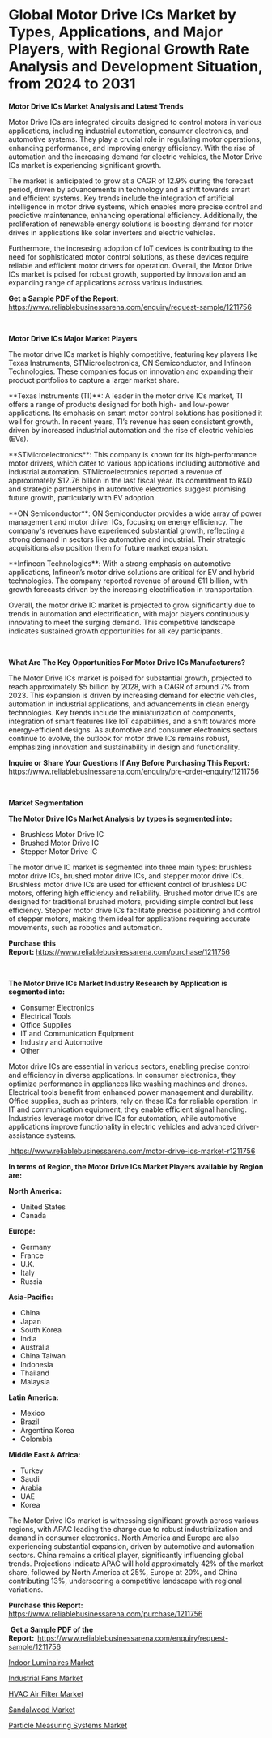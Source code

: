 <p><h1>Global Motor Drive ICs Market by Types, Applications, and Major Players, with Regional Growth Rate Analysis and Development Situation, from 2024 to 2031</h1></p><p><strong>Motor Drive ICs Market Analysis and Latest Trends</strong></p>
<p><p>Motor Drive ICs are integrated circuits designed to control motors in various applications, including industrial automation, consumer electronics, and automotive systems. They play a crucial role in regulating motor operations, enhancing performance, and improving energy efficiency. With the rise of automation and the increasing demand for electric vehicles, the Motor Drive ICs market is experiencing significant growth.</p><p>The market is anticipated to grow at a CAGR of 12.9% during the forecast period, driven by advancements in technology and a shift towards smart and efficient systems. Key trends include the integration of artificial intelligence in motor drive systems, which enables more precise control and predictive maintenance, enhancing operational efficiency. Additionally, the proliferation of renewable energy solutions is boosting demand for motor drives in applications like solar inverters and electric vehicles. </p><p>Furthermore, the increasing adoption of IoT devices is contributing to the need for sophisticated motor control solutions, as these devices require reliable and efficient motor drivers for operation. Overall, the Motor Drive ICs market is poised for robust growth, supported by innovation and an expanding range of applications across various industries.</p></p>
<p><strong>Get a Sample PDF of the Report:&nbsp;</strong> <a href="https://www.reliablebusinessarena.com/enquiry/request-sample/1211756?utm_campaign=1284&utm_medium=2&utm_source=Github&utm_content=ia&utm_term=05102024&utm_id=motor-drive-ics">https://www.reliablebusinessarena.com/enquiry/request-sample/1211756</a></p>
<p>&nbsp;</p>
<p><strong>Motor Drive ICs Major Market Players</strong></p>
<p><p>The motor drive ICs market is highly competitive, featuring key players like Texas Instruments, STMicroelectronics, ON Semiconductor, and Infineon Technologies. These companies focus on innovation and expanding their product portfolios to capture a larger market share.</p><p>**Texas Instruments (TI)**: A leader in the motor drive ICs market, TI offers a range of products designed for both high- and low-power applications. Its emphasis on smart motor control solutions has positioned it well for growth. In recent years, TI’s revenue has seen consistent growth, driven by increased industrial automation and the rise of electric vehicles (EVs).</p><p>**STMicroelectronics**: This company is known for its high-performance motor drivers, which cater to various applications including automotive and industrial automation. STMicroelectronics reported a revenue of approximately $12.76 billion in the last fiscal year. Its commitment to R&D and strategic partnerships in automotive electronics suggest promising future growth, particularly with EV adoption.</p><p>**ON Semiconductor**: ON Semiconductor provides a wide array of power management and motor driver ICs, focusing on energy efficiency. The company's revenues have experienced substantial growth, reflecting a strong demand in sectors like automotive and industrial. Their strategic acquisitions also position them for future market expansion.</p><p>**Infineon Technologies**: With a strong emphasis on automotive applications, Infineon’s motor drive solutions are critical for EV and hybrid technologies. The company reported revenue of around €11 billion, with growth forecasts driven by the increasing electrification in transportation.</p><p>Overall, the motor drive IC market is projected to grow significantly due to trends in automation and electrification, with major players continuously innovating to meet the surging demand. This competitive landscape indicates sustained growth opportunities for all key participants.</p></p>
<p>&nbsp;</p>
<p><strong>What Are The Key Opportunities For Motor Drive ICs Manufacturers?</strong></p>
<p><p>The Motor Drive ICs market is poised for substantial growth, projected to reach approximately $5 billion by 2028, with a CAGR of around 7% from 2023. This expansion is driven by increasing demand for electric vehicles, automation in industrial applications, and advancements in clean energy technologies. Key trends include the miniaturization of components, integration of smart features like IoT capabilities, and a shift towards more energy-efficient designs. As automotive and consumer electronics sectors continue to evolve, the outlook for motor drive ICs remains robust, emphasizing innovation and sustainability in design and functionality.</p></p>
<p><strong>Inquire or Share Your Questions If Any Before Purchasing This Report:</strong> <a href="https://www.reliablebusinessarena.com/enquiry/pre-order-enquiry/1211756?utm_campaign=1284&utm_medium=2&utm_source=Github&utm_content=ia&utm_term=05102024&utm_id=motor-drive-ics">https://www.reliablebusinessarena.com/enquiry/pre-order-enquiry/1211756</a></p>
<p>&nbsp;</p>
<p><strong>Market Segmentation</strong></p>
<p><strong>The Motor Drive ICs Market Analysis by types is segmented into:</strong></p>
<p><ul><li>Brushless Motor Drive IC</li><li>Brushed Motor Drive IC</li><li>Stepper Motor Drive IC</li></ul></p>
<p><p>The motor drive IC market is segmented into three main types: brushless motor drive ICs, brushed motor drive ICs, and stepper motor drive ICs. Brushless motor drive ICs are used for efficient control of brushless DC motors, offering high efficiency and reliability. Brushed motor drive ICs are designed for traditional brushed motors, providing simple control but less efficiency. Stepper motor drive ICs facilitate precise positioning and control of stepper motors, making them ideal for applications requiring accurate movements, such as robotics and automation.</p></p>
<p><strong>Purchase this Report:&nbsp;</strong><a href="https://www.reliablebusinessarena.com/purchase/1211756?utm_campaign=1284&utm_medium=2&utm_source=Github&utm_content=ia&utm_term=05102024&utm_id=motor-drive-ics">https://www.reliablebusinessarena.com/purchase/1211756</a></p>
<p>&nbsp;</p>
<p><strong>The Motor Drive ICs Market Industry Research by Application is segmented into:</strong></p>
<p><ul><li>Consumer Electronics</li><li>Electrical Tools</li><li>Office Supplies</li><li>IT and Communication Equipment</li><li>Industry and Automotive</li><li>Other</li></ul></p>
<p><p>Motor drive ICs are essential in various sectors, enabling precise control and efficiency in diverse applications. In consumer electronics, they optimize performance in appliances like washing machines and drones. Electrical tools benefit from enhanced power management and durability. Office supplies, such as printers, rely on these ICs for reliable operation. In IT and communication equipment, they enable efficient signal handling. Industries leverage motor drive ICs for automation, while automotive applications improve functionality in electric vehicles and advanced driver-assistance systems.</p></p>
<p><a href="https://www.reliablebusinessarena.com/motor-drive-ics-market-r1211756?utm_campaign=1284&utm_medium=2&utm_source=Github&utm_content=ia&utm_term=05102024&utm_id=motor-drive-ics">&nbsp;https://www.reliablebusinessarena.com/motor-drive-ics-market-r1211756</a></p>
<p><strong>In terms of Region, the Motor Drive ICs Market Players available by Region are:</strong></p>
<p>
    <p> <strong> North America: </strong>
        <ul>
            <li>United States</li>
            <li>Canada</li>
        </ul>
        </p> 
    <p> <strong> Europe: </strong>
        <ul>
            <li>Germany</li>
            <li>France</li>
            <li>U.K.</li>
            <li>Italy</li>
            <li>Russia</li>
        </ul>
        </p> 
    <p> <strong> Asia-Pacific: </strong>
        <ul>
            <li>China</li>
            <li>Japan</li>
            <li>South Korea</li>
            <li>India</li>
            <li>Australia</li>
            <li>China Taiwan</li>
            <li>Indonesia</li>
            <li>Thailand</li>
            <li>Malaysia</li>
        </ul>
        </p> 
    <p> <strong> Latin America: </strong>
        <ul>
            <li>Mexico</li>
            <li>Brazil</li>
            <li>Argentina Korea</li>
            <li>Colombia</li>
        </ul>
        </p> 
    <p> <strong> Middle East & Africa: </strong>
        <ul>
            <li>Turkey</li>
            <li>Saudi</li>
            <li>Arabia</li>
            <li>UAE</li>
            <li>Korea</li>
        </ul>
    </p>
    </p>
<p><p>The Motor Drive ICs market is witnessing significant growth across various regions, with APAC leading the charge due to robust industrialization and demand in consumer electronics. North America and Europe are also experiencing substantial expansion, driven by automotive and automation sectors. China remains a critical player, significantly influencing global trends. Projections indicate APAC will hold approximately 42% of the market share, followed by North America at 25%, Europe at 20%, and China contributing 13%, underscoring a competitive landscape with regional variations.</p></p>
<p><strong>Purchase this Report: </strong><a href="https://www.reliablebusinessarena.com/purchase/1211756?utm_campaign=1284&utm_medium=2&utm_source=Github&utm_content=ia&utm_term=05102024&utm_id=motor-drive-ics">https://www.reliablebusinessarena.com/purchase/1211756</a></p>
<p>&nbsp;<strong>Get a Sample PDF of the Report:&nbsp;&nbsp;</strong><a href="https://www.reliablebusinessarena.com/enquiry/request-sample/1211756?utm_campaign=1284&utm_medium=2&utm_source=Github&utm_content=ia&utm_term=05102024&utm_id=motor-drive-ics">https://www.reliablebusinessarena.com/enquiry/request-sample/1211756</a></p>
<p><strong></strong></p>
<p><p><a href="https://issuu.com/reportprime-2/docs/indoor-luminaires-market-size-2030._089dd76911858a?utm_campaign=1284&utm_medium=2&utm_source=Github&utm_content=ia&utm_term=05102024&utm_id=motor-drive-ics">Indoor Luminaires Market</a></p><p><a href="https://www.linkedin.com/pulse/pulse-industrial-fans-rhythms-change-market-resonance-2024-2031-bdyje?utm_campaign=1284&utm_medium=2&utm_source=Github&utm_content=ia&utm_term=05102024&utm_id=motor-drive-ics">Industrial Fans Market</a></p><p><a href="https://www.linkedin.com/pulse/hvac-air-filter-market-growth-segmentation-regional-analysis-ph0re?utm_campaign=1284&utm_medium=2&utm_source=Github&utm_content=ia&utm_term=05102024&utm_id=motor-drive-ics">HVAC Air Filter Market</a></p><p><a href="https://www.linkedin.com/pulse/decoding-sandalwood-industry-dynamics-strategic-imperatives-2024-2031-wpstc?utm_campaign=1284&utm_medium=2&utm_source=Github&utm_content=ia&utm_term=05102024&utm_id=motor-drive-ics">Sandalwood Market</a></p><p><a href="https://www.linkedin.com/pulse/strategic-roadmap-success-global-particle-measuring-systems-iyype?utm_campaign=1284&utm_medium=2&utm_source=Github&utm_content=ia&utm_term=05102024&utm_id=motor-drive-ics">Particle Measuring Systems Market</a></p></p>